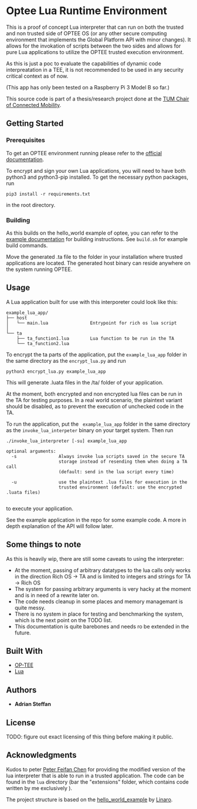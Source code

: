 # Optee Lua Runtime Environment

This is a proof of concept Lua interpreter that can run on both the trusted and non trusted side of OPTEE OS (or any other secure computing environment that implements the Global Platform API with minor changes). It allows for the invokation of scripts between the two sides and allows for pure Lua applications to utilize the OPTEE trusted execution environment.

As this is just a poc to evaluate the capabilities of dynamic code interpreatation in a TEE, it is not recommended to be used in any security critical context as of now.

(This app has only been tested on a Raspberry Pi 3 Model B so far.)

This source code is part of a thesis/research project done at the [TUM Chair of Connected Mobility](https://www.in.tum.de/cm/home/).



## Getting Started


### Prerequisites

To get an OPTEE environment running please refer to the [official documentation](https://optee.readthedocs.io/en/latest/).  


To encrypt and sign your own Lua applications, you will need to have both python3 and python3-pip installed. 
To get the necessary python packages, run 
```
pip3 install -r requirements.txt
```
in the root directory.

### Building

As this builds on the hello_world example of optee, you can refer to the [example documentation](https://optee.readthedocs.io/en/latest/building/gits/optee_examples/optee_examples.html) for building instructions.
See ``build.sh`` for example build commands.

Move the generated .ta file to the folder in your installation where trusted applications are located. The generated host binary can reside anywhere on the system running OPTEE.

## Usage

A Lua application built for use with this interporeter could look like this:

```
example_lua_app/
├── host
│   └── main.lua                Entrypoint for rich os lua script
│
└── ta     
    ├── ta_function1.lua        Lua function to be run in the TA
    └── ta_function2.lua
```

To encrypt the ta parts of the application, put the ```example_lua_app``` folder in the same directory as the ```encrypt_lua.py``` and run
```
python3 encrypt_lua.py example_lua_app
```
This will generate .luata files in the /ta/ folder of your application.

At the moment, both encrypted and non encrypted lua files can be run in the TA for testing purposes. In a real world scenario, the plaintext variant should be disabled, as to prevent the execution of unchecked code in the TA.

To run the application, put the ``` example_lua_app``` folder in the same directory as the ```invoke_lua_interpeter``` binary on your target system.
Then run 
```
./invoke_lua_interpreter [-su] example_lua_app
```

```
optional arguments:
  -s                Always invoke lua scripts saved in the secure TA 
                    storage instead of resending them when doing a TA call
                    (default: send in the lua script every time)

  -u                use the plaintext .lua files for execution in the 
                    trusted environment (default: use the encrypted .luata files)
 
```
to execute your application.



See the example application in the repo for some example code. A more in depth explanation of the API will follow later.

## Some things to note

As this is heavily wip, there are still some caveats to using the interpreter:

* At the moment, passing of arbitrary datatypes to the lua calls only works in the direction Rich OS -> TA and is limited to integers and strings for TA -> Rich OS
* The system for passing arbitrary arguments is very hacky at the moment and is in need of a rewrite later on.
* The code needs cleanup in some places and memory managemant is quite messy.
* There is no system in place for testing and benchmarking the system, which is the next point on the TODO list.
* This documentation is quite barebones and needs ro be extended in the future.


## Built With

* [OP-TEE](https://www.op-tee.org/)
* [Lua](https://www.lua.org/home.html)


## Authors

* **Adrian Steffan**

## License

TODO: figure out exact licensing of this thing before making it public. 

## Acknowledgments

Kudos to peter [Peter Feifan Chen](https://github.com/peterfeifanchen) for providing the modified version of the lua interpreter that is able to run in a trusted application. 
The code can be found in the ```lua``` directory (bar the "extensions" folder, which contains code written by me exclusively ). 

The project structure is based on the [hello_world_example](https://github.com/linaro-swg/optee_examples/tree/master/hello_world) by [Linaro](https://github.com/linaro-swg).
